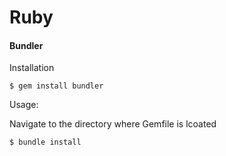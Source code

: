 Ruby
====

#### Bundler

Installation

	$ gem install bundler

Usage:

Navigate to the directory where Gemfile is lcoated

	$ bundle install